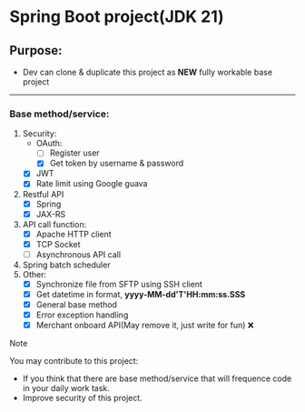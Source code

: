# Spring Boot project(JDK 21)
## Purpose:
  - Dev can clone & duplicate this project as **NEW** fully workable base project
****
### Base method/service: 
  1. Security:
     - OAuth:
       - [ ] Register user
       - [x] Get token by username & password
     - [x] JWT
     - [x] Rate limit using Google guava
  3. Restful API
     - [x] Spring
     - [x] JAX-RS
  4. API call function:
     - [x] Apache HTTP client
     - [x] TCP Socket
     - [ ] Asynchronous API call
  5. Spring batch scheduler
  6. Other:
     - [x] Synchronize file from SFTP using SSH client
     - [x] Get datetime in format, **yyyy-MM-dd'T'HH:mm:ss.SSS**
     - [x] General base method
     - [x] Error exception handling
     - [x] Merchant onboard API(May remove it, just write for fun) :x: 
> [!NOTE]
> You may contribute to this project:
> - If you think that there are base method/service that will frequence code in your daily work task.
> - Improve security of this project.
